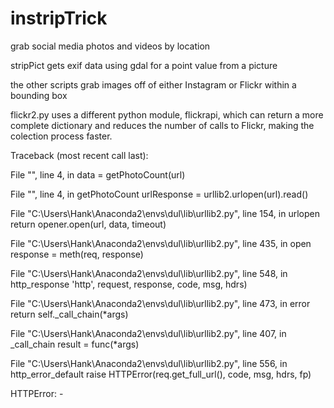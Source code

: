 # instripTrick
grab social media photos and videos by location 

stripPict gets exif data using gdal for a point value from a picture

the other scripts grab images off of either Instagram or Flickr within a bounding box

flickr2.py uses a different python module, flickrapi, which can return a more complete dictionary and reduces the number of calls to Flickr, making the colection process faster.





Traceback (most recent call last):

  File "<ipython-input-14-b2840fc0b2da>", line 4, in <module>
    data = getPhotoCount(url)

  File "<ipython-input-3-09804a657fd2>", line 4, in getPhotoCount
    urlResponse = urllib2.urlopen(url).read()

  File "C:\Users\Hank\Anaconda2\envs\dul\lib\urllib2.py", line 154, in urlopen
    return opener.open(url, data, timeout)

  File "C:\Users\Hank\Anaconda2\envs\dul\lib\urllib2.py", line 435, in open
    response = meth(req, response)

  File "C:\Users\Hank\Anaconda2\envs\dul\lib\urllib2.py", line 548, in http_response
    'http', request, response, code, msg, hdrs)

  File "C:\Users\Hank\Anaconda2\envs\dul\lib\urllib2.py", line 473, in error
    return self._call_chain(*args)

  File "C:\Users\Hank\Anaconda2\envs\dul\lib\urllib2.py", line 407, in _call_chain
    result = func(*args)

  File "C:\Users\Hank\Anaconda2\envs\dul\lib\urllib2.py", line 556, in http_error_default
    raise HTTPError(req.get_full_url(), code, msg, hdrs, fp)

HTTPError: -
